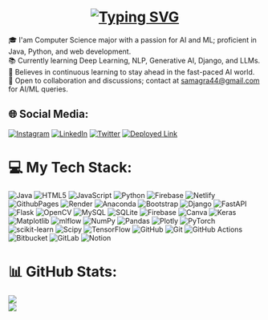 <h1 align="center">
<a href="https://git.io/typing-svg"><img src="https://readme-typing-svg.demolab.com?font=Poppins&weight=800&pause=1000&color=E1F73F&background=FF674400&center=true&vCenter=true&random=false&width=435&lines=%F0%9F%9A%A9%E0%A4%9C%E0%A4%AF+%E0%A4%B6%E0%A5%8D%E0%A4%B0%E0%A5%80+%E0%A4%B0%E0%A4%BE%E0%A4%AE%F0%9F%9A%A9;Hi%2C+I'm+Samagra+Shrivastava+%F0%9F%91%8B" alt="Typing SVG" /></a>
</h1>

🎓 I'am Computer Science major with a passion for AI and ML; proficient in Java, Python, and web development.    
📚 Currently learning Deep Learning, NLP, Generative AI, Django, and LLMs.     
🔄 Believes in continuous learning to stay ahead in the fast-paced AI world.    
💬 Open to collaboration and discussions; contact at samagra44@gmail.com for AI/ML queries.          
 
## 🌐 Social Media:
[![Instagram](https://img.shields.io/badge/Instagram-%23E4405F.svg?logo=Instagram&logoColor=white)](https://instagram.com/samagra07) [![LinkedIn](https://img.shields.io/badge/LinkedIn-%230077B5.svg?logo=linkedin&logoColor=white)](https://linkedin.com/in/samagra-shrivastava-050a8b204) [![Twitter](https://img.shields.io/badge/Twitter-%231DA1F2.svg?logo=Twitter&logoColor=white)](https://twitter.com/SamagraShr07) [![Deployed Link](https://img.shields.io/badge/My%20Portfolio-Click%20Here-purple)](https://samagra-shrivastava.netlify.app/)


# 💻 My Tech Stack:
![Java](https://img.shields.io/badge/java-%23ED8B00.svg?style=for-the-badge&logo=openjdk&logoColor=white) ![HTML5](https://img.shields.io/badge/html5-%23E34F26.svg?style=for-the-badge&logo=html5&logoColor=white) ![JavaScript](https://img.shields.io/badge/javascript-%23323330.svg?style=for-the-badge&logo=javascript&logoColor=%23F7DF1E) ![Python](https://img.shields.io/badge/python-3670A0?style=for-the-badge&logo=python&logoColor=ffdd54) ![Firebase](https://img.shields.io/badge/firebase-%23039BE5.svg?style=for-the-badge&logo=firebase) ![Netlify](https://img.shields.io/badge/netlify-%23000000.svg?style=for-the-badge&logo=netlify&logoColor=#00C7B7) ![GithubPages](https://img.shields.io/badge/github%20pages-121013?style=for-the-badge&logo=github&logoColor=white) ![Render](https://img.shields.io/badge/Render-%46E3B7.svg?style=for-the-badge&logo=render&logoColor=white) ![Anaconda](https://img.shields.io/badge/Anaconda-%2344A833.svg?style=for-the-badge&logo=anaconda&logoColor=white) ![Bootstrap](https://img.shields.io/badge/bootstrap-%238511FA.svg?style=for-the-badge&logo=bootstrap&logoColor=white) ![Django](https://img.shields.io/badge/django-%23092E20.svg?style=for-the-badge&logo=django&logoColor=white) ![FastAPI](https://img.shields.io/badge/FastAPI-005571?style=for-the-badge&logo=fastapi) ![Flask](https://img.shields.io/badge/flask-%23000.svg?style=for-the-badge&logo=flask&logoColor=white) ![OpenCV](https://img.shields.io/badge/opencv-%23white.svg?style=for-the-badge&logo=opencv&logoColor=white) ![MySQL](https://img.shields.io/badge/mysql-4479A1.svg?style=for-the-badge&logo=mysql&logoColor=white) ![SQLite](https://img.shields.io/badge/sqlite-%2307405e.svg?style=for-the-badge&logo=sqlite&logoColor=white) ![Firebase](https://img.shields.io/badge/firebase-a08021?style=for-the-badge&logo=firebase&logoColor=ffcd34) ![Canva](https://img.shields.io/badge/Canva-%2300C4CC.svg?style=for-the-badge&logo=Canva&logoColor=white) ![Keras](https://img.shields.io/badge/Keras-%23D00000.svg?style=for-the-badge&logo=Keras&logoColor=white) ![Matplotlib](https://img.shields.io/badge/Matplotlib-%23ffffff.svg?style=for-the-badge&logo=Matplotlib&logoColor=black) ![mlflow](https://img.shields.io/badge/mlflow-%23d9ead3.svg?style=for-the-badge&logo=numpy&logoColor=blue) ![NumPy](https://img.shields.io/badge/numpy-%23013243.svg?style=for-the-badge&logo=numpy&logoColor=white) ![Pandas](https://img.shields.io/badge/pandas-%23150458.svg?style=for-the-badge&logo=pandas&logoColor=white) ![Plotly](https://img.shields.io/badge/Plotly-%233F4F75.svg?style=for-the-badge&logo=plotly&logoColor=white) ![PyTorch](https://img.shields.io/badge/PyTorch-%23EE4C2C.svg?style=for-the-badge&logo=PyTorch&logoColor=white) ![scikit-learn](https://img.shields.io/badge/scikit--learn-%23F7931E.svg?style=for-the-badge&logo=scikit-learn&logoColor=white) ![Scipy](https://img.shields.io/badge/SciPy-%230C55A5.svg?style=for-the-badge&logo=scipy&logoColor=%white) ![TensorFlow](https://img.shields.io/badge/TensorFlow-%23FF6F00.svg?style=for-the-badge&logo=TensorFlow&logoColor=white) ![GitHub](https://img.shields.io/badge/github-%23121011.svg?style=for-the-badge&logo=github&logoColor=white) ![Git](https://img.shields.io/badge/git-%23F05033.svg?style=for-the-badge&logo=git&logoColor=white) ![GitHub Actions](https://img.shields.io/badge/github%20actions-%232671E5.svg?style=for-the-badge&logo=githubactions&logoColor=white) ![Bitbucket](https://img.shields.io/badge/bitbucket-%230047B3.svg?style=for-the-badge&logo=bitbucket&logoColor=white) ![GitLab](https://img.shields.io/badge/gitlab-%23181717.svg?style=for-the-badge&logo=gitlab&logoColor=white) ![Notion](https://img.shields.io/badge/Notion-%23000000.svg?style=for-the-badge&logo=notion&logoColor=white)

# 📊 GitHub Stats:
![](https://github-readme-streak-stats.herokuapp.com/?user=samagra44&theme=algolia&hide_border=true)<br/>
![](https://github-readme-stats.vercel.app/api/top-langs/?username=samagra44&theme=algolia&hide_border=true&include_all_commits=false&count_private=false&layout=compact)
